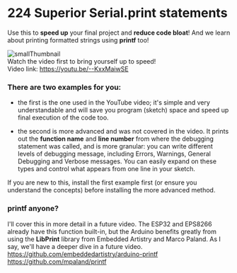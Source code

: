 # 224 Superior Serial.print statements
Use this to **speed up** your final project and **reduce code bloat**! And we learn about printing formatted strings using **printf** too!

![smallThumbnail](https://user-images.githubusercontent.com/20911308/130572037-8f46e648-85fe-4a27-a83e-33e81191d0fc.gif)  
Watch the video first to bring yourself up to speed!  
Video link: https://youtu.be/--KxxMaiwSE




### There are two examples for you: 
* the first is the one used in the YouTube video; it's simple and very understandable and will save you program (sketch) space and speed up final execution of the code too.

* the second is more advanced and was not covered in the video. It prints out the **function name** and **line number** from where the debugging statement was called, and is more granular: you can write different levels of debugging message, including Errors, Warnings, General Debugging and Verbose messages. You can easily expand on these types and control what appears from one line in your sketch.

If you are new to this, install the first example first (or ensure you understand the concepts) before installing the more advanced method.

### printf anyone?
I'll cover this in more detail in a future video. The ESP32 and EPS8266 already have this function built-in, but the Arduino benefits greatly from using the **LibPrint** library from Embedded Artistry and Marco Paland. As I say, we'll have a deeper dive in a future video.  
https://github.com/embeddedartistry/arduino-printf  
https://github.com/mpaland/printf  
